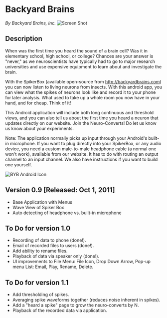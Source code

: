 Backyard Brains
===============
_By Backyard Brains, Inc._
![Screen Shot](https://raw.github.com/BackyardBrains/Backyard-Brains-Android-App/master/screenie.png)

Description
-----------
When was the first time you heard the sound of a brain cell? Was it in elementary school, high school, or college? Chances are your answer is "never," as we neuroscientists have typically had to go to major research universities and use expensive equipment to learn about and investigate the brain.

With the SpikerBox (available open-source from http://backyardbrains.com) you can now listen to living neurons from insects.  With this android app, you can view what the spikes of neurons look like and record it to your phone for later analysis. What used to take up a whole room you now have in your hand, and for cheap. Think of it!

This Android application will include both long continuous and threshold views, and you can also tell us about the first time you heard a neuron that updates directly on our website. Join the Neuro-Converts! Do let us know us know about your experiments. 

Note: The application normally picks up input through your Android's built-in microphone. If you want to plug directly into your SpikerBox, or any audio device, you need a custom male-to-male headphone cable (a normal one won't work), available from our website. It has to do with routing an output channel to an input channel.  We also have instructions if you want to build one yourself.

![BYB Android Icon](https://raw.github.com/BackyardBrains/Backyard-Brains-Android-App/master/bugdroid.png)

Version 0.9 [Released: Oct 1, 2011]
-----------------------------------
* Base Application with Menus
* Wave View of Spiker Box
* Auto detecting of headphone vs. built-in microphone 

To Do for version 1.0
---------------------

* Recording of data to phone (done!).
* Email of recorded files to users (done!).
* Add ability to rename files.
* Playback of data via speaker only (done!). 
* UI improvements to File Menu: File Icon, Drop Down Arrow, Pop-up menu List: Email, Play, Rename, Delete.  

To Do for version 1.1
---------------------

* Add thresholding of spikes. 
* Averaging spike waveforms together (reduces noise inherent in spikes).
* Add a "heard a spike" page to grow the neuro-converts by N.
* Playback of the recorded data via application.
